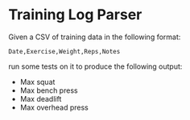 # Training Log Parser

Given a CSV of training data in the following format:
```
Date,Exercise,Weight,Reps,Notes
```
run some tests on it to produce the following output:
- Max squat
- Max bench press
- Max deadlift
- Max overhead press

